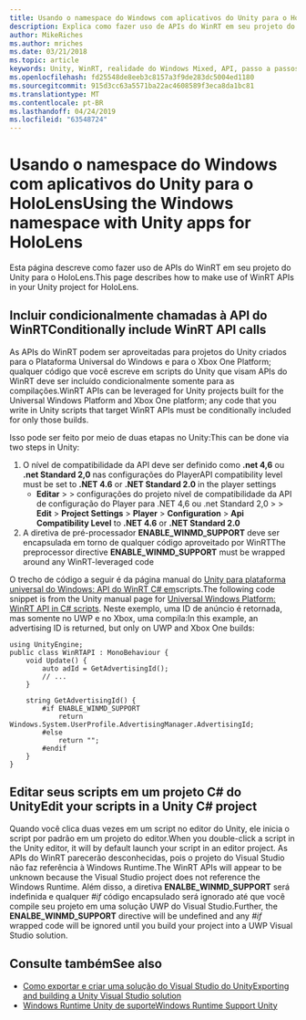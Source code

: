 ```yaml
---
title: Usando o namespace do Windows com aplicativos do Unity para o HoloLens
description: Explica como fazer uso de APIs do WinRT em seu projeto do Unity para o HoloLens.
author: MikeRiches
ms.author: mriches
ms.date: 03/21/2018
ms.topic: article
keywords: Unity, WinRT, realidade do Windows Mixed, API, passo a passos
ms.openlocfilehash: fd25548de8eeb3c8157a3f9de283dc5004ed1180
ms.sourcegitcommit: 915d3cc63a5571ba22ac4608589f3eca8da1bc81
ms.translationtype: MT
ms.contentlocale: pt-BR
ms.lasthandoff: 04/24/2019
ms.locfileid: "63548724"
---
```

# <a name="using-the-windows-namespace-with-unity-apps-for-hololens"></a><span data-ttu-id="94813-104">Usando o namespace do Windows com aplicativos do Unity para o HoloLens</span><span class="sxs-lookup"><span data-stu-id="94813-104">Using the Windows namespace with Unity apps for HoloLens</span></span>

<span data-ttu-id="94813-105">Esta página descreve como fazer uso de APIs do WinRT em seu projeto do Unity para o HoloLens.</span><span class="sxs-lookup"><span data-stu-id="94813-105">This page describes how to make use of WinRT APIs in your Unity project for HoloLens.</span></span>

## <a name="conditionally-include-winrt-api-calls"></a><span data-ttu-id="94813-106">Incluir condicionalmente chamadas à API do WinRT</span><span class="sxs-lookup"><span data-stu-id="94813-106">Conditionally include WinRT API calls</span></span>

<span data-ttu-id="94813-107">As APIs do WinRT podem ser aproveitadas para projetos do Unity criados para o Plataforma Universal do Windows e para o Xbox One Platform; qualquer código que você escreve em scripts do Unity que visam APIs do WinRT deve ser incluído condicionalmente somente para as compilações.</span><span class="sxs-lookup"><span data-stu-id="94813-107">WinRT APIs can be leveraged for Unity projects built for the Universal Windows Platform and Xbox One platform; any code that you write in Unity scripts that target WinRT APIs must be conditionally included for only those builds.</span></span> 

<span data-ttu-id="94813-108">Isso pode ser feito por meio de duas etapas no Unity:</span><span class="sxs-lookup"><span data-stu-id="94813-108">This can be done via two steps in Unity:</span></span>
1) <span data-ttu-id="94813-109">O nível de compatibilidade da API deve ser definido como **.net 4,6** ou **.net Standard 2,0** nas configurações do Player</span><span class="sxs-lookup"><span data-stu-id="94813-109">API compatibility level must be set to **.NET 4.6** or **.NET Standard 2.0** in the player settings</span></span>
    - <span data-ttu-id="94813-110">**Editar** >  >    configurações do projeto nível de compatibilidade da API de configuração do Player para .NET 4,6 ou .net Standard 2,0 >  > </span><span class="sxs-lookup"><span data-stu-id="94813-110">**Edit** > **Project Settings** > **Player** > **Configuration** > **Api Compatibility Level** to **.NET 4.6** or **.NET Standard 2.0**</span></span>
2) <span data-ttu-id="94813-111">A diretiva de pré-processador **ENABLE_WINMD_SUPPORT** deve ser encapsulada em torno de qualquer código aproveitado por WinRT</span><span class="sxs-lookup"><span data-stu-id="94813-111">The preprocessor directive **ENABLE_WINMD_SUPPORT** must be wrapped around any WinRT-leveraged code</span></span>

<span data-ttu-id="94813-112">O trecho de código a seguir é da página manual do [Unity para plataforma universal do Windows: API do WinRT C# em](http://docs.unity3d.com/Manual/windowsstore-scripts.html)scripts.</span><span class="sxs-lookup"><span data-stu-id="94813-112">The following code snippet is from the Unity manual page for [Universal Windows Platform: WinRT API in C# scripts](http://docs.unity3d.com/Manual/windowsstore-scripts.html).</span></span> <span data-ttu-id="94813-113">Neste exemplo, uma ID de anúncio é retornada, mas somente no UWP e no Xbox, uma compila:</span><span class="sxs-lookup"><span data-stu-id="94813-113">In this example, an advertising ID is returned, but only on UWP and Xbox One builds:</span></span>

```
using UnityEngine;
public class WinRTAPI : MonoBehaviour {
    void Update() {
        auto adId = GetAdvertisingId();
        // ...
    }

    string GetAdvertisingId() {
        #if ENABLE_WINMD_SUPPORT
            return Windows.System.UserProfile.AdvertisingManager.AdvertisingId;
        #else
            return "";
        #endif
    }
}
```

## <a name="edit-your-scripts-in-a-unity-c-project"></a><span data-ttu-id="94813-114">Editar seus scripts em um projeto C# do Unity</span><span class="sxs-lookup"><span data-stu-id="94813-114">Edit your scripts in a Unity C# project</span></span>

<span data-ttu-id="94813-115">Quando você clica duas vezes em um script no editor do Unity, ele inicia o script por padrão em um projeto do editor.</span><span class="sxs-lookup"><span data-stu-id="94813-115">When you double-click a script in the Unity editor, it will by default launch your script in an editor project.</span></span> <span data-ttu-id="94813-116">As APIs do WinRT parecerão desconhecidas, pois o projeto do Visual Studio não faz referência à Windows Runtime.</span><span class="sxs-lookup"><span data-stu-id="94813-116">The WinRT APIs will appear to be unknown because the Visual Studio project does not reference the Windows Runtime.</span></span> <span data-ttu-id="94813-117">Além disso, a diretiva **ENALBE_WINMD_SUPPORT** será indefinida e qualquer *#if* código encapsulado será ignorado até que você compile seu projeto em uma solução UWP do Visual Studio.</span><span class="sxs-lookup"><span data-stu-id="94813-117">Further, the **ENALBE_WINMD_SUPPORT** directive will be undefined and any *#if* wrapped code will be ignored until you build your project into a UWP Visual Studio solution.</span></span>

## <a name="see-also"></a><span data-ttu-id="94813-118">Consulte também</span><span class="sxs-lookup"><span data-stu-id="94813-118">See also</span></span>
* [<span data-ttu-id="94813-119">Como exportar e criar uma solução do Visual Studio do Unity</span><span class="sxs-lookup"><span data-stu-id="94813-119">Exporting and building a Unity Visual Studio solution</span></span>](exporting-and-building-a-unity-visual-studio-solution.md)
* [<span data-ttu-id="94813-120">Windows Runtime Unity de suporte</span><span class="sxs-lookup"><span data-stu-id="94813-120">Windows Runtime Support Unity</span></span>](https://docs.unity3d.com/Manual/IL2CPP-WindowsRuntimeSupport.html)